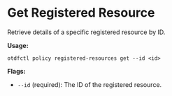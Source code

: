 # Get Registered Resource

Retrieve details of a specific registered resource by ID.

**Usage:**
```
otdfctl policy registered-resources get --id <id>
```

**Flags:**
- `--id` (required): The ID of the registered resource.